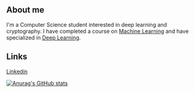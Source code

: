 ## About me
I'm a Computer Science student interested in deep learning and cryptography. 
I have completed a course on [Machine Learning](https://coursera.org/verify/BG6FPH3RUZ9X) and have specialized in [Deep Learning](https://coursera.org/verify/specialization/JYBKS8YFFQUG).

## Links
[Linkedin](https://www.linkedin.com/in/ghulam-ahmed-7a9744198/)

[![Anurag's GitHub stats](https://github-readme-stats.vercel.app/api?username=gahme&theme=gruvbox&hide=issues&hide_rank=true)](https://github.com/anuraghazra/github-readme-stats)
